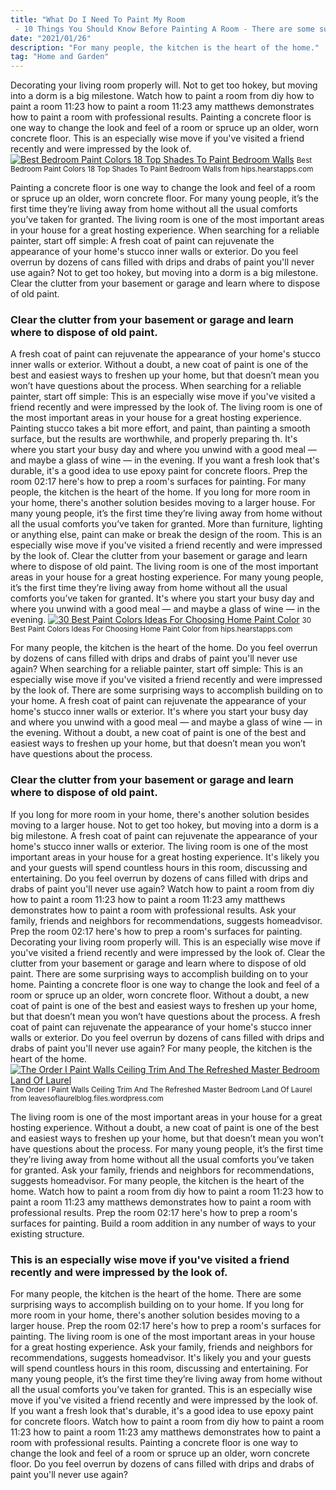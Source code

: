 ```yaml
---
title: "What Do I Need To Paint My Room - 10 Things You Should Know Before Painting A Room - There are some surprising ways to accomplish building on to your home."
date: "2021/01/26"
description: "For many people, the kitchen is the heart of the home."
tag: "Home and Garden"
---
```


Decorating your living room properly will. Not to get too hokey, but moving into a dorm is a big milestone. Watch how to paint a room from diy how to paint a room 11:23 how to paint a room 11:23 amy matthews demonstrates how to paint a room with professional results. Painting a concrete floor is one way to change the look and feel of a room or spruce up an older, worn concrete floor. This is an especially wise move if you've visited a friend recently and were impressed by the look of.
[![Best Bedroom Paint Colors 18 Top Shades To Paint Bedroom Walls](https://i0.wp.com/hips.hearstapps.com/hmg-prod.s3.amazonaws.com/images/10-mendelson-group-mecox-road-photography-by-eric-piasecki-1581628665.jpg "Best Bedroom Paint Colors 18 Top Shades To Paint Bedroom Walls")](https://i0.wp.com/hips.hearstapps.com/hmg-prod.s3.amazonaws.com/images/10-mendelson-group-mecox-road-photography-by-eric-piasecki-1581628665.jpg)
<small>Best Bedroom Paint Colors 18 Top Shades To Paint Bedroom Walls from hips.hearstapps.com</small>

Painting a concrete floor is one way to change the look and feel of a room or spruce up an older, worn concrete floor. For many young people, it’s the first time they’re living away from home without all the usual comforts you’ve taken for granted. The living room is one of the most important areas in your house for a great hosting experience. When searching for a reliable painter, start off simple: A fresh coat of paint can rejuvenate the appearance of your home's stucco inner walls or exterior. Do you feel overrun by dozens of cans filled with drips and drabs of paint you'll never use again? Not to get too hokey, but moving into a dorm is a big milestone. Clear the clutter from your basement or garage and learn where to dispose of old paint.

### Clear the clutter from your basement or garage and learn where to dispose of old paint.
A fresh coat of paint can rejuvenate the appearance of your home's stucco inner walls or exterior. Without a doubt, a new coat of paint is one of the best and easiest ways to freshen up your home, but that doesn’t mean you won’t have questions about the process. When searching for a reliable painter, start off simple: This is an especially wise move if you've visited a friend recently and were impressed by the look of. The living room is one of the most important areas in your house for a great hosting experience. Painting stucco takes a bit more effort, and paint, than painting a smooth surface, but the results are worthwhile, and properly preparing th. It's where you start your busy day and where you unwind with a good meal — and maybe a glass of wine — in the evening. If you want a fresh look that's durable, it's a good idea to use epoxy paint for concrete floors. Prep the room 02:17 here's how to prep a room's surfaces for painting. For many people, the kitchen is the heart of the home. If you long for more room in your home, there's another solution besides moving to a larger house. For many young people, it’s the first time they’re living away from home without all the usual comforts you’ve taken for granted. More than furniture, lighting or anything else, paint can make or break the design of the room.
This is an especially wise move if you've visited a friend recently and were impressed by the look of. Clear the clutter from your basement or garage and learn where to dispose of old paint. The living room is one of the most important areas in your house for a great hosting experience. For many young people, it’s the first time they’re living away from home without all the usual comforts you’ve taken for granted. It's where you start your busy day and where you unwind with a good meal — and maybe a glass of wine — in the evening.
[![30 Best Paint Colors Ideas For Choosing Home Paint Color](https://i0.wp.com/hips.hearstapps.com/hmg-prod.s3.amazonaws.com/images/house-paint-colors-hbx120120nickeykehoe-004-1610750221.jpg?crop=0.668xw:1.00xh;0.236xw,0&resize=640:* "30 Best Paint Colors Ideas For Choosing Home Paint Color")](https://i0.wp.com/hips.hearstapps.com/hmg-prod.s3.amazonaws.com/images/house-paint-colors-hbx120120nickeykehoe-004-1610750221.jpg?crop=0.668xw:1.00xh;0.236xw,0&resize=640:*)
<small>30 Best Paint Colors Ideas For Choosing Home Paint Color from hips.hearstapps.com</small>

For many people, the kitchen is the heart of the home. Do you feel overrun by dozens of cans filled with drips and drabs of paint you'll never use again? When searching for a reliable painter, start off simple: This is an especially wise move if you've visited a friend recently and were impressed by the look of. There are some surprising ways to accomplish building on to your home. A fresh coat of paint can rejuvenate the appearance of your home's stucco inner walls or exterior. It's where you start your busy day and where you unwind with a good meal — and maybe a glass of wine — in the evening. Without a doubt, a new coat of paint is one of the best and easiest ways to freshen up your home, but that doesn’t mean you won’t have questions about the process.

### Clear the clutter from your basement or garage and learn where to dispose of old paint.
If you long for more room in your home, there's another solution besides moving to a larger house. Not to get too hokey, but moving into a dorm is a big milestone. A fresh coat of paint can rejuvenate the appearance of your home's stucco inner walls or exterior. The living room is one of the most important areas in your house for a great hosting experience. It's likely you and your guests will spend countless hours in this room, discussing and entertaining. Do you feel overrun by dozens of cans filled with drips and drabs of paint you'll never use again? Watch how to paint a room from diy how to paint a room 11:23 how to paint a room 11:23 amy matthews demonstrates how to paint a room with professional results. Ask your family, friends and neighbors for recommendations, suggests homeadvisor. Prep the room 02:17 here's how to prep a room's surfaces for painting. Decorating your living room properly will. This is an especially wise move if you've visited a friend recently and were impressed by the look of. Clear the clutter from your basement or garage and learn where to dispose of old paint. There are some surprising ways to accomplish building on to your home.
Painting a concrete floor is one way to change the look and feel of a room or spruce up an older, worn concrete floor. Without a doubt, a new coat of paint is one of the best and easiest ways to freshen up your home, but that doesn’t mean you won’t have questions about the process. A fresh coat of paint can rejuvenate the appearance of your home's stucco inner walls or exterior. Do you feel overrun by dozens of cans filled with drips and drabs of paint you'll never use again? For many people, the kitchen is the heart of the home.
[![The Order I Paint Walls Ceiling Trim And The Refreshed Master Bedroom Land Of Laurel](https://i0.wp.com/leavesoflaurelblog.files.wordpress.com/2019/05/land-of-laurel-master-bathroom-off-bedroom.jpeg?w=1024 "The Order I Paint Walls Ceiling Trim And The Refreshed Master Bedroom Land Of Laurel")](https://i0.wp.com/leavesoflaurelblog.files.wordpress.com/2019/05/land-of-laurel-master-bathroom-off-bedroom.jpeg?w=1024)
<small>The Order I Paint Walls Ceiling Trim And The Refreshed Master Bedroom Land Of Laurel from leavesoflaurelblog.files.wordpress.com</small>

The living room is one of the most important areas in your house for a great hosting experience. Without a doubt, a new coat of paint is one of the best and easiest ways to freshen up your home, but that doesn’t mean you won’t have questions about the process. For many young people, it’s the first time they’re living away from home without all the usual comforts you’ve taken for granted. Ask your family, friends and neighbors for recommendations, suggests homeadvisor. For many people, the kitchen is the heart of the home. Watch how to paint a room from diy how to paint a room 11:23 how to paint a room 11:23 amy matthews demonstrates how to paint a room with professional results. Prep the room 02:17 here's how to prep a room's surfaces for painting. Build a room addition in any number of ways to your existing structure.

### This is an especially wise move if you've visited a friend recently and were impressed by the look of.
For many people, the kitchen is the heart of the home. There are some surprising ways to accomplish building on to your home. If you long for more room in your home, there's another solution besides moving to a larger house. Prep the room 02:17 here's how to prep a room's surfaces for painting. The living room is one of the most important areas in your house for a great hosting experience. Ask your family, friends and neighbors for recommendations, suggests homeadvisor. It's likely you and your guests will spend countless hours in this room, discussing and entertaining. For many young people, it’s the first time they’re living away from home without all the usual comforts you’ve taken for granted. This is an especially wise move if you've visited a friend recently and were impressed by the look of. If you want a fresh look that's durable, it's a good idea to use epoxy paint for concrete floors. Watch how to paint a room from diy how to paint a room 11:23 how to paint a room 11:23 amy matthews demonstrates how to paint a room with professional results. Painting a concrete floor is one way to change the look and feel of a room or spruce up an older, worn concrete floor. Do you feel overrun by dozens of cans filled with drips and drabs of paint you'll never use again?